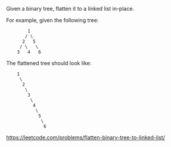 Given a binary tree, flatten it to a linked list in-place.

For example, given the following tree:

            1
           / \
          2   5
         / \   \
        3   4   6

The flattened tree should look like:

        1
         \
          2
           \
            3
             \
              4
               \
                5
                 \
                  6
                  
https://leetcode.com/problems/flatten-binary-tree-to-linked-list/

